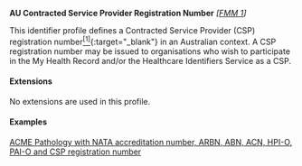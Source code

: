 **AU Contracted Service Provider Registration Number**  *[[FMM 1](guidance.html)]*

This identifier profile defines a Contracted Service Provider (CSP) registration number[<sup>[1]</sup>](https://www.myhealthrecord.gov.au/for-healthcare-professionals/howtos/contracted-service-provider-registration){:target="_blank"} in an Australian context. A CSP registration number may be issued to organisations who wish to participate in the My Health Record and/or the Healthcare Identifiers Service as a CSP.


#### Extensions

No extensions are used in this profile.


#### Examples

[ACME Pathology with NATA accreditation number, ARBN, ABN, ACN, HPI-O, PAI-O and CSP registration number](Organization-example6.html)